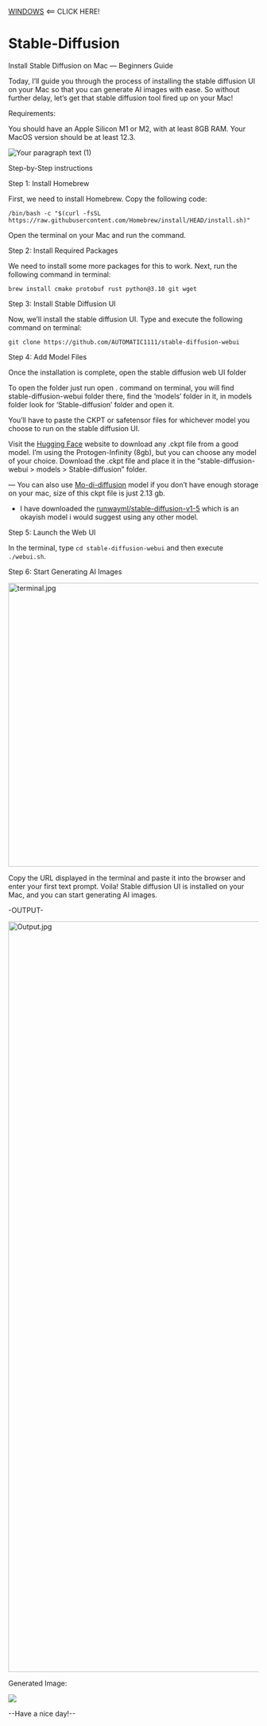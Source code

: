 [WINDOWS](Windows.md) <== CLICK HERE!


# Stable-Diffusion
Install Stable Diffusion on Mac — Beginners Guide

Today, I’ll guide you through the process of installing the stable diffusion UI on your Mac so that you can generate AI images with ease. So without further delay, let’s get that stable diffusion tool fired up on your Mac!

Requirements:

You should have an Apple Silicon M1 or M2, with at least 8GB RAM. Your MacOS version should be at least 12.3.

![Your paragraph text (1)](https://github.com/leonRandip/Stable-Diffusion/assets/123591141/8f41329a-5495-4316-9a4a-bcce214811d6)

Step-by-Step instructions

Step 1: Install Homebrew

First, we need to install Homebrew. Copy the following code:

`/bin/bash -c "$(curl -fsSL https://raw.githubusercontent.com/Homebrew/install/HEAD/install.sh)"`

Open the terminal on your Mac and run the command.

Step 2: Install Required Packages

We need to install some more packages for this to work. Next, run the following command in terminal:

`brew install cmake protobuf rust python@3.10 git wget`

Step 3: Install Stable Diffusion UI

Now, we’ll install the stable diffusion UI. Type and execute the following command on terminal:

`git clone https://github.com/AUTOMATIC1111/stable-diffusion-webui`

Step 4: Add Model Files

Once the installation is complete, open the stable diffusion web UI folder

To open the folder just run open . command on terminal, you will find stable-diffusion-webui folder there, find the ‘models’ folder in it, in models folder look for ‘Stable-diffusion’ folder and open it.

You’ll have to paste the CKPT or safetensor files for whichever model you choose to run on the stable diffusion UI.

Visit the [Hugging Face]( https://huggingface.co/ ) website to download any .ckpt file from a good model. I’m using the Protogen-Infinity (8gb), but you can choose any model of your choice. Download the .ckpt file and place it in the “stable-diffusion-webui > models > Stable-diffusion” folder.

— You can also use [Mo-di-diffusion](https://huggingface.co/nitrosocke/mo-di-diffusion) model if you don’t have enough storage on your mac, size of this ckpt file is just 2.13 gb.

- I have downloaded the [runwayml/stable-diffusion-v1-5](https://huggingface.co/runwayml/stable-diffusion-v1-5/blob/main/v1-5-pruned-emaonly.ckpt) which is an okayish model i would suggest using any other model.

Step 5: Launch the Web UI

In the terminal, type `cd stable-diffusion-webui` and then execute `./webui.sh`.

Step 6: Start Generating AI Images

<img width="571" alt="terminal.jpg" src="https://github.com/leonRandip/Stable-Diffusion/assets/123591141/44f38be2-9185-4d3f-b0d0-c5255f332474">

Copy the URL displayed in the terminal and paste it into the browser and enter your first text prompt. Voila! Stable diffusion UI is installed on your Mac, and you can start generating AI images.

-OUTPUT-

<img width="1510" alt="Output.jpg" src="https://github.com/leonRandip/Stable-Diffusion/assets/123591141/79bea794-c2a4-41b5-beb0-6031fed41bcd">

Generated Image:

![](https://github.com/leonRandip/Stable-Diffusion/assets/123591141/14c9f303-edd3-4b0a-a4df-199879b8fe29)


--Have a nice day!--
